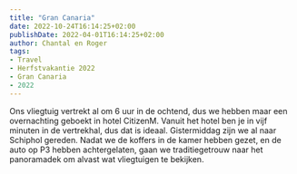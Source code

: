 ```yaml
---
title: "Gran Canaria"
date: 2022-10-24T16:14:25+02:00
publishDate: 2022-04-01T16:14:25+02:00
author: Chantal en Roger
tags:
- Travel
- Herfstvakantie 2022
- Gran Canaria
- 2022
---
```


Ons vliegtuig vertrekt al om 6 uur in de ochtend, dus we hebben maar een overnachting geboekt in hotel CitizenM. Vanuit het hotel ben je in vijf minuten in de vertrekhal, dus dat is ideaal. Gistermiddag zijn we al naar Schiphol gereden. Nadat we de koffers in de kamer hebben gezet, en de auto op P3 hebben achtergelaten, gaan we traditiegetrouw naar het panoramadek om alvast wat vliegtuigen te bekijken.
